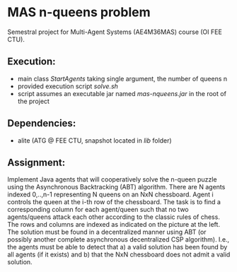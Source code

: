 MAS n-queens problem
====================
Semestral project for Multi-Agent Systems (AE4M36MAS) course (OI FEE CTU).

Execution:
----------
- main class *StartAgents* taking single argument, the number of queens n 
- provided execution script *solve.sh <n>*
- script assumes an executable jar named *mas-nqueens.jar* in the root of the project

Dependencies:
-------------
- alite (ATG @ FEE CTU, snapshot located in *lib* folder)

Assignment:
-----------
Implement Java agents that will cooperatively solve the n-queen puzzle using the Asynchronous Backtracking (ABT) 
algorithm. There are N agents indexed 0,..,n-1 representing N queens on an NxN chessboard. Agent i controls 
the queen at the i-th row of the chessboard. The task is to find a corresponding column for each agent/queen such that 
no two agents/queens attack each other according to the classic rules of chess. The rows and columns are indexed as 
indicated on the picture at the left. The solution must be found in a decentralized manner using ABT 
(or possibly another complete asynchronous decentralized CSP algorithm). I.e., the agents must be able to detect that 
a) a valid solution has been found by all agents (if it exists) and b) that the NxN chessboard does not admit a valid 
solution.